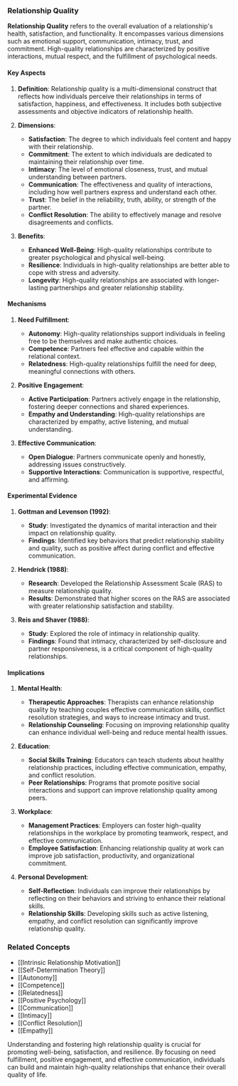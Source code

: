 ### Relationship Quality

**Relationship Quality** refers to the overall evaluation of a relationship's health, satisfaction, and functionality. It encompasses various dimensions such as emotional support, communication, intimacy, trust, and commitment. High-quality relationships are characterized by positive interactions, mutual respect, and the fulfillment of psychological needs.

#### Key Aspects

1. **Definition**:
   Relationship quality is a multi-dimensional construct that reflects how individuals perceive their relationships in terms of satisfaction, happiness, and effectiveness. It includes both subjective assessments and objective indicators of relationship health.

2. **Dimensions**:
   - **Satisfaction**: The degree to which individuals feel content and happy with their relationship.
   - **Commitment**: The extent to which individuals are dedicated to maintaining their relationship over time.
   - **Intimacy**: The level of emotional closeness, trust, and mutual understanding between partners.
   - **Communication**: The effectiveness and quality of interactions, including how well partners express and understand each other.
   - **Trust**: The belief in the reliability, truth, ability, or strength of the partner.
   - **Conflict Resolution**: The ability to effectively manage and resolve disagreements and conflicts.

3. **Benefits**:
   - **Enhanced Well-Being**: High-quality relationships contribute to greater psychological and physical well-being.
   - **Resilience**: Individuals in high-quality relationships are better able to cope with stress and adversity.
   - **Longevity**: High-quality relationships are associated with longer-lasting partnerships and greater relationship stability.

#### Mechanisms

1. **Need Fulfillment**:
   - **Autonomy**: High-quality relationships support individuals in feeling free to be themselves and make authentic choices.
   - **Competence**: Partners feel effective and capable within the relational context.
   - **Relatedness**: High-quality relationships fulfill the need for deep, meaningful connections with others.

2. **Positive Engagement**:
   - **Active Participation**: Partners actively engage in the relationship, fostering deeper connections and shared experiences.
   - **Empathy and Understanding**: High-quality relationships are characterized by empathy, active listening, and mutual understanding.

3. **Effective Communication**:
   - **Open Dialogue**: Partners communicate openly and honestly, addressing issues constructively.
   - **Supportive Interactions**: Communication is supportive, respectful, and affirming.

#### Experimental Evidence

1. **Gottman and Levenson (1992)**:
   - **Study**: Investigated the dynamics of marital interaction and their impact on relationship quality.
   - **Findings**: Identified key behaviors that predict relationship stability and quality, such as positive affect during conflict and effective communication.

2. **Hendrick (1988)**:
   - **Research**: Developed the Relationship Assessment Scale (RAS) to measure relationship quality.
   - **Results**: Demonstrated that higher scores on the RAS are associated with greater relationship satisfaction and stability.

3. **Reis and Shaver (1988)**:
   - **Study**: Explored the role of intimacy in relationship quality.
   - **Findings**: Found that intimacy, characterized by self-disclosure and partner responsiveness, is a critical component of high-quality relationships.

#### Implications

1. **Mental Health**:
   - **Therapeutic Approaches**: Therapists can enhance relationship quality by teaching couples effective communication skills, conflict resolution strategies, and ways to increase intimacy and trust.
   - **Relationship Counseling**: Focusing on improving relationship quality can enhance individual well-being and reduce mental health issues.

2. **Education**:
   - **Social Skills Training**: Educators can teach students about healthy relationship practices, including effective communication, empathy, and conflict resolution.
   - **Peer Relationships**: Programs that promote positive social interactions and support can improve relationship quality among peers.

3. **Workplace**:
   - **Management Practices**: Employers can foster high-quality relationships in the workplace by promoting teamwork, respect, and effective communication.
   - **Employee Satisfaction**: Enhancing relationship quality at work can improve job satisfaction, productivity, and organizational commitment.

4. **Personal Development**:
   - **Self-Reflection**: Individuals can improve their relationships by reflecting on their behaviors and striving to enhance their relational skills.
   - **Relationship Skills**: Developing skills such as active listening, empathy, and conflict resolution can significantly improve relationship quality.

### Related Concepts

- [[Intrinsic Relationship Motivation]]
- [[Self-Determination Theory]]
- [[Autonomy]]
- [[Competence]]
- [[Relatedness]]
- [[Positive Psychology]]
- [[Communication]]
- [[Intimacy]]
- [[Conflict Resolution]]
- [[Empathy]]

Understanding and fostering high relationship quality is crucial for promoting well-being, satisfaction, and resilience. By focusing on need fulfillment, positive engagement, and effective communication, individuals can build and maintain high-quality relationships that enhance their overall quality of life.